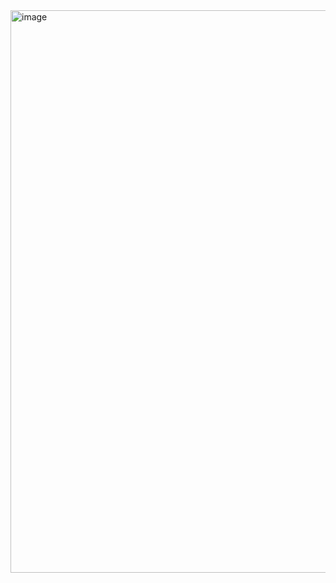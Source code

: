 <img width="682" height="900" alt="image" src="https://github.com/user-attachments/assets/e32e872e-cf55-4aca-9ab6-3384d72238a7" />
